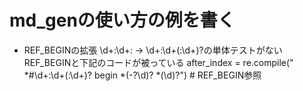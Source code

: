# md_genの使い方の例を書く
* REF_BEGINの拡張 \d+:\d+: -> \d+:\d+(:\d+)?の単体テストがない
  REF_BEGINと下記のコードが被っている
        after_index = re.compile(" *#\d+:\d+(:\d+)? begin *(-?\d)? *(\d)?")  # REF_BEGIN参照
